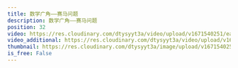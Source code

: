 ```yaml
---
title: 数学广角——赛马问题
description: 数学广角——赛马问题
position: 32
video: https://res.cloudinary.com/dtysyyt3a/video/upload/v1671540251/easymath/4年级上/08单元解决问题的策略——优化/ekp5c5hgjgwyuxgvzq6f.mp4
video_additional: https://res.cloudinary.com/dtysyyt3a/video/upload/v1671540268/easymath/4年级上/08单元解决问题的策略——优化/每课一题的解答视频/ypmjfmtbixxpztt3ci1m.mp4
thumbnail: https://res.cloudinary.com/dtysyyt3a/image/upload/v1671540253/easymath/4年级上/08单元解决问题的策略——优化/zo2wrlidejdw2i4fheua.png
is_free: False
---
```


